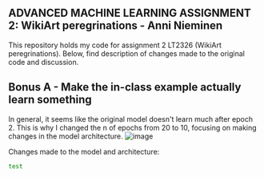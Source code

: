 ## ﻿ADVANCED MACHINE LEARNING ASSIGNMENT 2: WikiArt peregrinations - Anni Nieminen

This repository holds my code for assignment 2 LT2326 (WikiArt peregrinations).
Below, find description of changes made to the original code and discussion.

## Bonus A - Make the in-class example actually learn something

In general, it seems like the original model doesn't learn much after epoch 2. This is why I changed the n of epochs from 20 to 10, focusing on making changes in the model architecture.
![image](https://github.com/user-attachments/assets/39ed1222-abcc-486e-9834-ea843d321526)


Changes made to the model and architecture:

```bash
test
```
